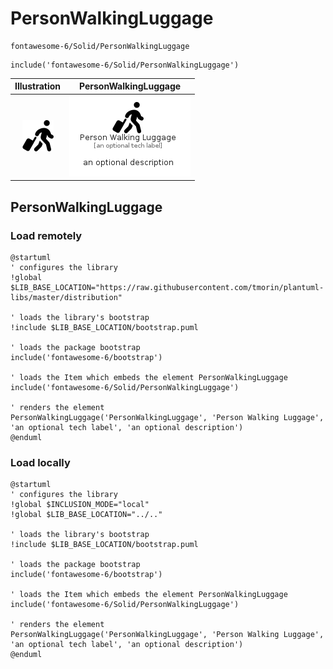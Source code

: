 # PersonWalkingLuggage


```text
fontawesome-6/Solid/PersonWalkingLuggage
```

```text
include('fontawesome-6/Solid/PersonWalkingLuggage')
```



| Illustration | PersonWalkingLuggage |
| :---: | :---: |
| ![illustration for Illustration](../../fontawesome-6/Solid/PersonWalkingLuggage.png) | ![illustration for PersonWalkingLuggage](../../fontawesome-6/Solid/PersonWalkingLuggage.Local.png) |




## PersonWalkingLuggage

### Load remotely
```plantuml
@startuml
' configures the library
!global $LIB_BASE_LOCATION="https://raw.githubusercontent.com/tmorin/plantuml-libs/master/distribution"

' loads the library's bootstrap
!include $LIB_BASE_LOCATION/bootstrap.puml

' loads the package bootstrap
include('fontawesome-6/bootstrap')

' loads the Item which embeds the element PersonWalkingLuggage
include('fontawesome-6/Solid/PersonWalkingLuggage')

' renders the element
PersonWalkingLuggage('PersonWalkingLuggage', 'Person Walking Luggage', 'an optional tech label', 'an optional description')
@enduml
```

### Load locally
```plantuml
@startuml
' configures the library
!global $INCLUSION_MODE="local"
!global $LIB_BASE_LOCATION="../.."

' loads the library's bootstrap
!include $LIB_BASE_LOCATION/bootstrap.puml

' loads the package bootstrap
include('fontawesome-6/bootstrap')

' loads the Item which embeds the element PersonWalkingLuggage
include('fontawesome-6/Solid/PersonWalkingLuggage')

' renders the element
PersonWalkingLuggage('PersonWalkingLuggage', 'Person Walking Luggage', 'an optional tech label', 'an optional description')
@enduml
```

